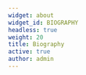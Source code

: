 ```yaml
---
widget: about
widget_id: BIOGRAPHY
headless: true
weight: 20
title: Biography
active: true
author: admin
---
```

